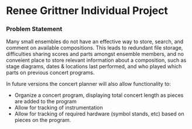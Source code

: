 # Renee Grittner Individual Project

### Problem Statement
Many small ensembles do not have an effective way to store, search, and comment on available compositions. 
This leads to redundant file storage, difficulties sharing scores and parts amongst ensemble members, and no conveient place
to store relevant information about a composition, such as stage diagrams, dates & locations last performed, and who played which parts on previous concert programs.

In future versions the concert planner will also allow functionality to:
* Organize a concert program, displaying total concert length as pieces are added to the program
* Allow for tracking of instrumentation 
* Allow for tracking of required hardware (symbol stands, etc) based on pieces on the program.
